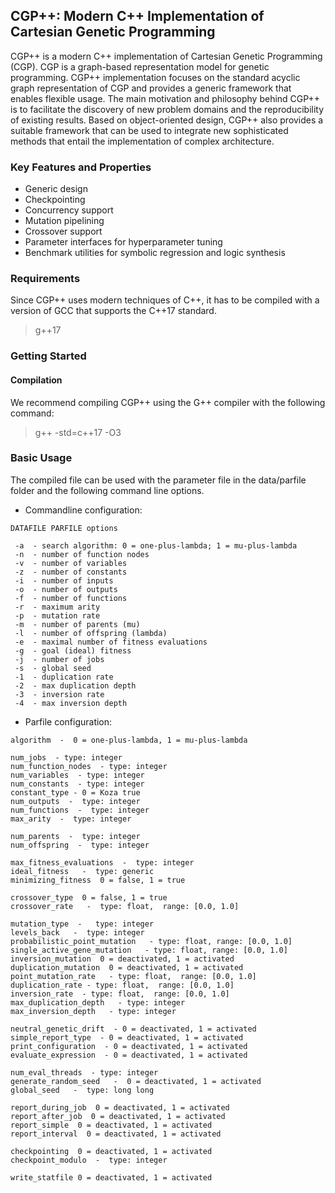 ## CGP++: Modern C++ Implementation of Cartesian Genetic Programming

CGP++ is a modern C++ implementation of Cartesian Genetic Programming (CGP). CGP is a graph-based
representation model for genetic programming. CGP++ implementation focuses on the standard acyclic graph representation of CGP
and provides a generic framework that enables flexible usage. The main motivation and philosophy behind CGP++ 
is to facilitate the discovery of new problem domains and the reproducibility of existing results. Based on object-oriented design,
CGP++ also provides a suitable framework that can be used to integrate new sophisticated methods that entail the implementation of complex architecture. 

### Key Features and Properties

- Generic design
- Checkpointing
- Concurrency support
- Mutation pipelining
- Crossover support
- Parameter interfaces for hyperparameter tuning 
- Benchmark utilities for symbolic regression and logic synthesis
  

### Requirements

Since CGP++ uses modern techniques of C++, it has to be compiled with a version of GCC that supports the C++17 standard. 
> g++17

### Getting Started

#### Compilation 

We recommend compiling CGP++ using the G++ compiler with the following command: 
> g++ -std=c++17 -O3

### Basic Usage 

The compiled file can be used with the parameter file in the data/parfile folder and the 
following command line options.

- Commandline configuration:
```
DATAFILE PARFILE options

 -a  - search algorithm: 0 = one-plus-lambda; 1 = mu-plus-lambda 
 -n  - number of function nodes  
 -v  - number of variables  
 -z  - number of constants 
 -i  - number of inputs  
 -o  - number of outputs 
 -f  - number of functions 
 -r  - maximum arity
 -p  - mutation rate 
 -m  - number of parents (mu) 
 -l  - number of offspring (lambda) 
 -e  - maximal number of fitness evaluations
 -g  - goal (ideal) fitness 
 -j  - number of jobs
 -s  - global seed
 -1  - duplication rate 
 -2  - max duplication depth 
 -3  - inversion rate 
 -4  - max inversion depth 
```

- Parfile configuration:
  
```
algorithm  -  0 = one-plus-lambda, 1 = mu-plus-lambda 

num_jobs  - type: integer 
num_function_nodes  - type: integer 
num_variables  - type: integer
num_constants  - type: integer
constant_type - 0 = Koza true 
num_outputs  -  type: integer 
num_functions  -  type: integer 
max_arity  -  type: integer 

num_parents  -  type: integer 
num_offspring  -  type: integer

max_fitness_evaluations  -  type: integer  
ideal_fitness   -  type: generic 
minimizing_fitness  0 = false, 1 = true 

crossover_type  0 = false, 1 = true 
crossover_rate   -  type: float,  range: [0.0, 1.0]

mutation_type  -   type: integer
levels_back   -  type: integer 
probabilistic_point_mutation   - type: float, range: [0.0, 1.0] 
single_active_gene_mutation   - type: float, range: [0.0, 1.0] 
inversion_mutation  0 = deactivated, 1 = activated
duplication_mutation  0 = deactivated, 1 = activated
point_mutation_rate   - type: float,  range: [0.0, 1.0]
duplication_rate - type: float,  range: [0.0, 1.0]
inversion_rate  - type: float,  range: [0.0, 1.0]  
max_duplication_depth   - type: integer
max_inversion_depth   - type: integer

neutral_genetic_drift  - 0 = deactivated, 1 = activated
simple_report_type  - 0 = deactivated, 1 = activated
print_configuration  - 0 = deactivated, 1 = activated  
evaluate_expression  - 0 = deactivated, 1 = activated

num_eval_threads  - type: integer   
generate_random_seed   -  0 = deactivated, 1 = activated
global_seed   -  type: long long

report_during_job  0 = deactivated, 1 = activated
report_after_job  0 = deactivated, 1 = activated
report_simple  0 = deactivated, 1 = activated
report_interval	 0 = deactivated, 1 = activated

checkpointing  0 = deactivated, 1 = activated
checkpoint_modulo  -  type: integer

write_statfile 0 = deactivated, 1 = activated
```
